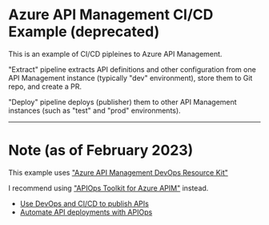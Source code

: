 # Azure API Management CI/CD Example (deprecated)

This is an example of CI/CD pipleines to Azure API Management. 

"Extract" pipeline extracts API definitions and other configuration from one API Management instance (typically "dev" environment), store them to Git repo, and create a PR.

"Deploy" pipeline deploys (publisher) them to other API Management instances (such as "test" and "prod" environments).

---

# Note (as of February 2023)

This example uses ["Azure API Management DevOps Resource Kit"](https://github.com/Azure/azure-api-management-devops-resource-kit)

I recommend using ["APIOps Toolkit for Azure APIM"](https://azure.github.io/apiops/) instead.

- [Use DevOps and CI/CD to publish APIs](https://learn.microsoft.com/en-us/azure/api-management/devops-api-development-templates)
- [Automate API deployments with APIOps](https://learn.microsoft.com/en-us/azure/architecture/example-scenario/devops/automated-api-deployments-apiops)
